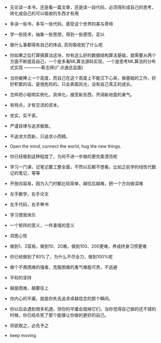 - 无论读一本书，还是看一篇文章，还是读一段代码，必须得形成自己的思考，转化成自己的可以吸收的东西才有用

- 多读一些书，多写一些代码，感受这个世界的美与奇特

- 学一些技术，抽象一些思想，得到一些感悟，足以

- 做什么事都得有自己的体会, 否则吸收到了什么呢

- 你如果之后打算搞算法这块，你有这么好的数据结构算法基础，就需要从两个方面不断提高自己，一个是多看ML算法源码实现，一个是思考ML算法的分布式实现 ————靳志辉(广点通总监面)

- 当你被捧上一个高度，而自己在这个高度上不能沉下心来，做基础的工作，好好积累的话，是很危险的。只会表面风光，没有自己真正的成长。

- 怎样把小聪明实例化，具体化。接受新东西，开阔新地盘的勇气。

- 有特点，才有交流的资本。

- 坐实，实干家。

- 严谨自律与追求极致。

- 不追求大而新，只追求小而精。

- Open the mind, connect the world, hug the new things.

- 你已经做到这种程度了，为何不进一步做的更完美漂亮呢

- 学习一门课，记笔记要工整全面，不然以后都不想看，比如之前学的线性代数记的笔记，等等

- 开放向容易，因为入门时都比较简单，越往后越难，把一个方向做深难

- 左手数学，右手论文

- 左手代码，右手琴书

- 学习使我快乐

- 一个矩阵的意义，一件事情的意义

- 洞悉心性

- 做到1、2容易，做到10、20难，做到100、200更难，养成终身习惯更难

- 你已经做到了80%了，为什么不尽全力，做到100%呢

- 做个不畏困难的强者，克服困难的勇气难能可贵，不逃避

- 平和的坚持

- 越是困难，越要往上

- 你内心的平庸，就是你失去追求卓越信念的那个瞬间。

- 你以后会遇到很多机遇，但你的平庸会毁掉它们。当你觉得自己做的还不错的时候，你已经杀死了那个能够让你做的更好的自己。

- 将欲取之，必先予之

- keep moving

